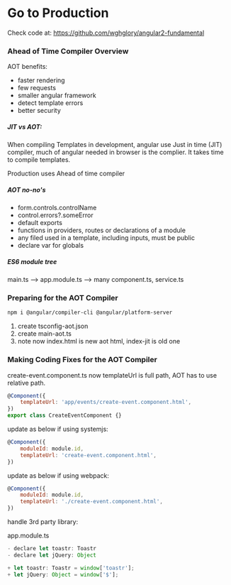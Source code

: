 # Go to Production

Check code at: https://github.com/wghglory/angular2-fundamental

### Ahead of Time Compiler Overview

AOT benefits:

- faster rendering
- few requests
- smaller angular framework
- detect template errors
- better security

##### JIT vs AOT:

When compiling Templates in development, angular use Just in time (JIT) compiler,
much of angular needed in browser is the complier.
It takes time to compile templates.

Production uses Ahead of time compiler

##### AOT no-no's

- form.controls.controlName
- control.errors?.someError
- default exports
- functions in providers, routes or declarations of a module
- any filed used in a template, including inputs, must be public
- declare var for globals

##### ES6 module tree

main.ts --> app.module.ts --> many component.ts, service.ts

### Preparing for the AOT Compiler

```bash
npm i @angular/compiler-cli @angular/platform-server
```

1. create tsconfig-aot.json
2. create main-aot.ts
3. note now index.html is new aot html, index-jit is old one

### Making Coding Fixes for the AOT Compiler

create-event.component.ts now templateUrl is full path, AOT has to use relative path.

```javascript
@Component({
    templateUrl: 'app/events/create-event.component.html',
})
export class CreateEventComponent {}
```

update as below if using systemjs:

```javascript
@Component({
    moduleId: module.id,
    templateUrl: 'create-event.component.html',
})
```

update as below if using webpack:

```javascript
@Component({
    moduleId: module.id,
    templateUrl: './create-event.component.html',
})
```

handle 3rd party library:

app.module.ts

```javascript
- declare let toastr: Toastr
- declare let jQuery: Object

+ let toastr: Toastr = window['toastr'];
+ let jQuery: Object = window['$'];
```
